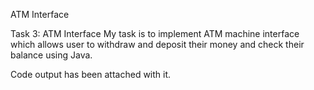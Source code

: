 ATM Interface

Task 3: ATM Interface
My task is to implement ATM machine interface which allows user to withdraw and deposit their 
money and check their balance using Java.

Code output has been attached with it.
